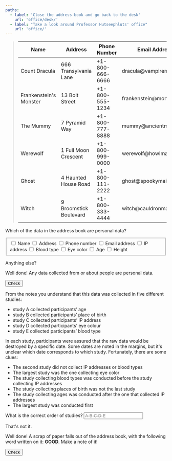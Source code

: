 ```yaml
---
paths:
  - label: 'Close the address book and go back to the desk'
    url: 'office/desk/'
  - label: "Take a look around Professor Hutseephluts' office"
    url: 'office/'
---
```


> | Name                   | Address                     | Phone Number    | Email Address             | IP Address  | Blood Type | Eye Colour | Age  | Height |
> |------------------------|-----------------------------|-----------------|---------------------------|-------------|------------|------------|------|--------|
> | Count Dracula          | 666 Transylvania Lane       | +1-800-666-6666 | dracula\@vampiremail.com  | 192.168.1.1 | AB-        | Red        | 400  | 180 cm |
> | Frankenstein's Monster | 13 Bolt Street              | +1-800-555-1234 | frankenstein\@monster.com | 192.168.1.2 | O+         | Green      | 200  | 210 cm |
> | The Mummy              | 7 Pyramid Way               | +1-800-777-8888 | mummy\@ancientmail.com    | 192.168.1.3 | A-         | Brown      | 3000 | 170 cm |
> | Werewolf               | 1 Full Moon Crescent        | +1-800-999-0000 | werewolf\@howlmail.com    | 192.168.1.4 | B+         | Yellow     | 150  | 190 cm |
> | Ghost                  | 4 Haunted House Road        | +1-800-111-2222 | ghost\@spookymail.com     | 192.168.1.5 | AB+        | Blue       | 100  | 160 cm |
> | Witch                  | 9 Broomstick Boulevard      | +1-800-333-4444 | witch\@cauldronmail.com   | 192.168.1.6 | A+         | Violet     | 250  | 165 cm |

<form novalidate>
  <p>Which of the data in the address book are personal data?</p>
  <fieldset>
    <label class="form-check"><input type="checkbox" required> Name</label>
    <label class="form-check"><input type="checkbox" required> Address</label>
    <label class="form-check"><input type="checkbox" required> Phone number</label>
    <label class="form-check"><input type="checkbox" required> Email address</label>
    <label class="form-check"><input type="checkbox" required> IP address</label>
    <label class="form-check"><input type="checkbox" required> Blood type</label>
    <label class="form-check"><input type="checkbox" required> Eye color</label>
    <label class="form-check"><input type="checkbox" required> Age</label>
    <label class="form-check"><input type="checkbox" required> Height</label>
  </fieldset>
  <p class="form-if-incorrect">Anything else?</p>
  <p class="form-if-correct">Well done! Any data collected from or about people are personal data.</p>
  <button>Check</button>
</form>

<form class="form-if-previous-correct" novalidate>
  <p>From the notes you understand that this data was collected in five different studies:</p>
  <ul>
    <li>study A collected participants’ age</li>
    <li>study B collected participants’ place of birth</li>
    <li>study C collected participants’ IP address</li>
    <li>study D collected participants’ eye colour</li>
    <li>study E collected participants’ blood type</li>
  </ul>
  <p>
    In each study, participants were assured that the raw data would be destroyed by a specific date.
    Some dates are noted in the margins, but it's unclear which date corresponds to which study.
    Fortunately, there are some clues:
  </p>
  <ul>
    <li>The second study did not collect IP addresses or blood types</li>
    <li>The largest study was the one collecting eye color</li>
    <li>The study collecting blood types was conducted before the study collecting IP addresses</li>
    <li>The study collecting places of birth was not the last study</li>
    <li>The study collecting ages was conducted after the one that collected IP addresses</li>
    <li>The largest study was conducted first</li>
  </ul>
  <label>
    What is the correct order of studies?
    <input required pattern="D-B-E-C-A" placeholder="A-B-C-D-E" maxlength="9">
  </label>
  <p class="form-if-incorrect">That's not it.</p>
  <p class="form-if-correct">Well done! A scrap of paper falls out of the address book, with the following word written on it: <strong>GOOD</strong>. Make a note of it!</p>
  <button>Check</button>
</form>
